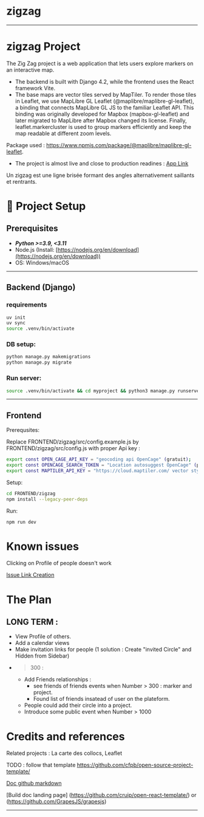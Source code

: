 # zigzag
---

# zigzag Project
The Zig Zag project is a web application that lets users explore markers on an interactive map. 
- The backend is built with Django 4.2, while the frontend uses the React framework Vite.
- The base maps are vector tiles served by MapTiler. To render those tiles in Leaflet, we use MapLibre GL Leaflet (@maplibre/maplibre-gl-leaflet), a binding that connects MapLibre GL JS to the familiar Leaflet API. This binding was originally developed for Mapbox (mapbox-gl-leaflet) and later migrated to MapLibre after Mapbox changed its license. Finally, leaflet.markercluster is used to group markers efficiently and keep the map readable at different zoom levels.
  
Package used : https://www.npmjs.com/package/@maplibre/maplibre-gl-leaflet.

- The project is almost live and close to production readines : [App Link](https://duckduckgo.com)
  
Un zigzag est une ligne brisée formant des angles alternativement saillants et rentrants.

# 🔧 Project Setup

## Prerequisites

* ***Python >=3.9, <3.11*** 
* Node.js (Install: [https://nodejs.org/en/download](https://nodejs.org/en/download))
* OS: Windows/macOS

---

## Backend (Django)

### requirements

```bash
uv init
uv sync
source .venv/bin/activate
```

### DB setup:

```bash
python manage.py makemigrations
python manage.py migrate
```

### Run server:

```bash
source .venv/bin/activate && cd myproject && python3 manage.py runserver --skip-checks
```

---

## Frontend

Prerequsites: 

Replace FRONTEND/zigzag/src/config.example.js by FRONTEND/zigzag/src/config.js with proper Api key : 
```bash
export const OPEN_CAGE_API_KEY = "geocoding api OpenCage" (gratuit);
export const OPENCAGE_SEARCH_TOKEN = "Location autosuggest OpenCage" (payant);
export const MAPTILER_API_KEY = "https://cloud.maptiler.com/ vector style" (gratuit);
```

Setup:

```bash
cd FRONTEND/zigzag
npm install --legacy-peer-deps
```

Run:

```bash
npm run dev
```

# Known issues
Clicking on Profile of people doesn't work

[Issue Link Creation](https://github.com/theoeif/zigzag/issues/new?body=%23%23%20Actual%20Behavior%0D%0D%0D%23%23%20Expected%20Behavior%0D%0D%0D%23%23%20Steps%20to%20Reproduce%0D%0D%0D%23%23%20Screenshot&labels=bug)

# The Plan

## LONG TERM :
- View Profile of others.
- Add a calendar views
- Make invitation links for people (1 solution : Create "invited Circle" and Hidden from Sidebar)
-  >300 : 
    - Add Friends relationships :
         - see friends of friends events when Number > 300 : marker and project.
         - Found list of friends insatead of user on the plateform.
    - People could add their circle into a project.
    - Introduce some public event when Number > 1000 


# Credits and references
Related projects : La carte des collocs, Leaflet


TODO : follow that template
https://github.com/cfpb/open-source-project-template/

[Doc github markdown](https://docs.github.com/en/get-started/writing-on-github/getting-started-with-writing-and-formatting-on-github/basic-writing-and-formatting-syntax)

[Build doc landing page] (https://github.com/cruip/open-react-template/) or (https://github.com/GrapesJS/grapesjs)





---
